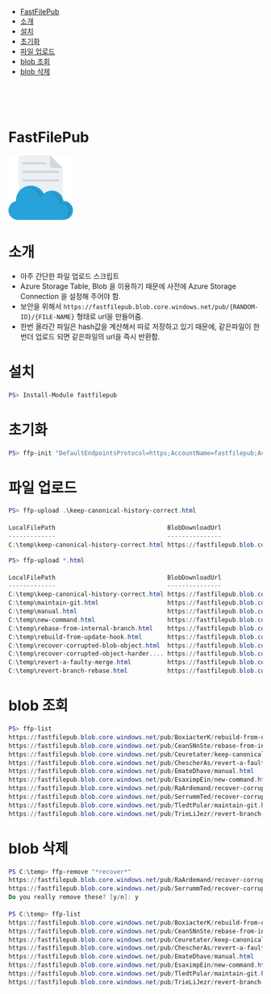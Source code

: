 <!-- TOC -->

- [FastFilePub](#fastfilepub)
- [소개](#소개)
- [설치](#설치)
- [초기화](#초기화)
- [파일 업로드](#파일-업로드)
- [blob 조회](#blob-조회)
- [blob 삭제](#blob-삭제)

<!-- /TOC -->

<br>
<br>
<br>

# FastFilePub

![](https://raw.githubusercontent.com/HyundongHwang/FastFilePub/master/FastFilePub-icon.png)

# 소개
- 아주 간단한 파일 업로드 스크립트
- Azure Storage Table, Blob 을 이용하기 때문에 사전에 Azure Storage Connection 을 설정해 주어야 함.
- 보안을 위해서 `https://fastfilepub.blob.core.windows.net/pub/{RANDOM-ID}/{FILE-NAME}` 형태로 url을 만들어줌.
- 한번 올라간 파일은 hash값을 계산해서 따로 저장하고 있기 때문에, 같은파일이 한번더 업로드 되면 같은파일의 url을 즉시 반환함.

# 설치

```powershell
PS> Install-Module fastfilepub
```

# 초기화

```powershell
PS> ffp-init "DefaultEndpointsProtocol=https;AccountName=fastfilepub;AccountKey=icAGEnuTjSO26H....G98H5LbSBNFEEKY4rA==;EndpointSuffix=core.windows.net"
```

# 파일 업로드

```powershell
PS> ffp-upload .\keep-canonical-history-correct.html

LocalFilePath                               BlobDownloadUrl
-------------                               ---------------
C:\temp\keep-canonical-history-correct.html https://fastfilepub.blob.core.windows.net/pub/Ceuretater/keep-canonical-history-correct.html
```

```powershell
PS> ffp-upload *.html

LocalFilePath                               BlobDownloadUrl
-------------                               ---------------
C:\temp\keep-canonical-history-correct.html https://fastfilepub.blob.core.windows.net/pub/Ceuretater/keep-canonical-history-correct.html
C:\temp\maintain-git.html                   https://fastfilepub.blob.core.windows.net/pub/TledtPular/maintain-git.html
C:\temp\manual.html                         https://fastfilepub.blob.core.windows.net/pub/EmateDhave/manual.html
C:\temp\new-command.html                    https://fastfilepub.blob.core.windows.net/pub/EsaximpEin/new-command.html
C:\temp\rebase-from-internal-branch.html    https://fastfilepub.blob.core.windows.net/pub/CeanSNnSte/rebase-from-internal-branch.html
C:\temp\rebuild-from-update-hook.html       https://fastfilepub.blob.core.windows.net/pub/BoxiacterK/rebuild-from-update-hook.html
C:\temp\recover-corrupted-blob-object.html  https://fastfilepub.blob.core.windows.net/pub/RaArdemand/recover-corrupted-blob-object.html
C:\temp\recover-corrupted-object-harder.... https://fastfilepub.blob.core.windows.net/pub/SerrummTed/recover-corrupted-object-harder....
C:\temp\revert-a-faulty-merge.html          https://fastfilepub.blob.core.windows.net/pub/ChescherAs/revert-a-faulty-merge.html
C:\temp\revert-branch-rebase.html           https://fastfilepub.blob.core.windows.net/pub/TrieLiJezr/revert-branch-rebase.html
```

# blob 조회

```powershell
PS> ffp-list
https://fastfilepub.blob.core.windows.net/pub/BoxiacterK/rebuild-from-update-hook.html
https://fastfilepub.blob.core.windows.net/pub/CeanSNnSte/rebase-from-internal-branch.html
https://fastfilepub.blob.core.windows.net/pub/Ceuretater/keep-canonical-history-correct.html
https://fastfilepub.blob.core.windows.net/pub/ChescherAs/revert-a-faulty-merge.html
https://fastfilepub.blob.core.windows.net/pub/EmateDhave/manual.html
https://fastfilepub.blob.core.windows.net/pub/EsaximpEin/new-command.html
https://fastfilepub.blob.core.windows.net/pub/RaArdemand/recover-corrupted-blob-object.html
https://fastfilepub.blob.core.windows.net/pub/SerrummTed/recover-corrupted-object-harder.html
https://fastfilepub.blob.core.windows.net/pub/TledtPular/maintain-git.html
https://fastfilepub.blob.core.windows.net/pub/TrieLiJezr/revert-branch-rebase.html
```

# blob 삭제

```powershell
PS C:\temp> ffp-remove "*recover*"
https://fastfilepub.blob.core.windows.net/pub/RaArdemand/recover-corrupted-blob-object.html
https://fastfilepub.blob.core.windows.net/pub/SerrummTed/recover-corrupted-object-harder.html
Do you really remove these? [y/n]: y

PS C:\temp> ffp-list
https://fastfilepub.blob.core.windows.net/pub/BoxiacterK/rebuild-from-update-hook.html
https://fastfilepub.blob.core.windows.net/pub/CeanSNnSte/rebase-from-internal-branch.html
https://fastfilepub.blob.core.windows.net/pub/Ceuretater/keep-canonical-history-correct.html
https://fastfilepub.blob.core.windows.net/pub/ChescherAs/revert-a-faulty-merge.html
https://fastfilepub.blob.core.windows.net/pub/EmateDhave/manual.html
https://fastfilepub.blob.core.windows.net/pub/EsaximpEin/new-command.html
https://fastfilepub.blob.core.windows.net/pub/TledtPular/maintain-git.html
https://fastfilepub.blob.core.windows.net/pub/TrieLiJezr/revert-branch-rebase.html
```